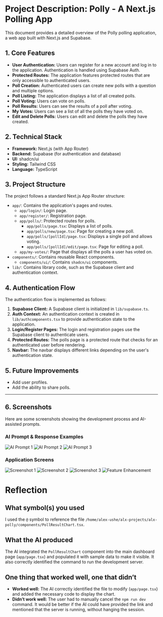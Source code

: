 # Project Description: Polly - A Next.js Polling App

This document provides a detailed overview of the Polly polling application, a web app built with Next.js and Supabase.

## 1. Core Features

*   **User Authentication:** Users can register for a new account and log in to the application. Authentication is handled using Supabase Auth.
*   **Protected Routes:** The application features protected routes that are only accessible to authenticated users.
*   **Poll Creation:** Authenticated users can create new polls with a question and multiple options.
*   **Poll Listing:** The application displays a list of all created polls.
*   **Poll Voting:** Users can vote on polls.
*   **Poll Results:** Users can see the results of a poll after voting.
*   **My Votes:** Users can see a list of all the polls they have voted on.
*   **Edit and Delete Polls:** Users can edit and delete the polls they have created.

## 2. Technical Stack

*   **Framework:** Next.js (with App Router)
*   **Backend:** Supabase (for authentication and database)
*   **UI:** shadcn/ui
*   **Styling:** Tailwind CSS
*   **Language:** TypeScript

## 3. Project Structure

The project follows a standard Next.js App Router structure:

*   `app/`: Contains the application's pages and routes.
    *   `app/login/`: Login page.
    *   `app/register/`: Registration page.
    *   `app/polls/`: Protected routes for polls.
        *   `app/polls/page.tsx`: Displays a list of polls.
        *   `app/polls/new/page.tsx`: Page for creating a new poll.
        *   `app/polls/[pollId]/page.tsx`: Displays a single poll and allows voting.
        *   `app/polls/[pollId]/edit/page.tsx`: Page for editing a poll.
    *   `app/my-votes/`: Page that displays all the polls a user has voted on.
*   `components/`: Contains reusable React components.
    *   `components/ui/`: Contains `shadcn/ui` components.
*   `lib/`: Contains library code, such as the Supabase client and authentication context.

## 4. Authentication Flow

The authentication flow is implemented as follows:

1.  **Supabase Client:** A Supabase client is initialized in `lib/supabase.ts`.
2.  **Auth Context:** An authentication context is created in `lib/authcomponents.tsx` to provide authentication state to the application.
3.  **Login/Register Pages:** The login and registration pages use the Supabase client to authenticate users.
4.  **Protected Routes:** The polls page is a protected route that checks for an authenticated user before rendering.
5.  **Navbar:** The navbar displays different links depending on the user's authentication state.

## 5. Future Improvements

*   Add user profiles.
*   Add the ability to share polls.

---

## 6. Screenshots

Here are some screenshots showing the development process and AI-assisted prompts.

### AI Prompt & Response Examples
![AI Prompt 1](screenshots/alx-polly1.png)
![AI Prompt 2](screenshots/alx-polly2.png)
![AI Prompt 3](screenshots/alx-polly3.png)

### Application Screens
![Screenshot 1](screenshots/screenshot1.png)
![Screenshot 2](screenshots/screenshot2.png)
![Screenshot 3](screenshots/screenshot3.png)
![Feature Enhancement](screenshots/feature%20enhancement.png)

# Reflection

## What symbol(s) you used

I used the `@` symbol to reference the file `/home/alex-ushe/alx-projects/alx-polly/components/PollResultChart.tsx`.

## What the AI produced

The AI integrated the `PollResultChart` component into the main dashboard page (`app/page.tsx`) and populated it with sample data to make it visible. It also correctly identified the command to run the development server.

## One thing that worked well, one that didn’t

*   **Worked well:** The AI correctly identified the file to modify (`app/page.tsx`) and added the necessary code to display the chart.
*   **Didn’t work well:** The user had to manually cancel the `npm run dev` command. It would be better if the AI could have provided the link and mentioned that the server is running, without hanging the session.
